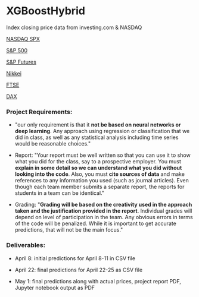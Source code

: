 # XGBoostHybrid

Index closing price data from investing.com & NASDAQ

[NASDAQ SPX](https://www.nasdaq.com/market-activity/index/spx/historical?page=1&rows_per_page=100000&timeline=y10)

[S&P 500](https://www.investing.com/indices/us-spx-500-historical-data)

[S&P Futures](https://www.investing.com/indices/us-spx-500-futures-historical-data)

[Nikkei](https://www.investing.com/indices/japan-ni225-historical-data)

[FTSE](https://www.investing.com/indices/uk-100-historical-data)

[DAX](https://www.investing.com/indices/germany-30-historical-data)

### Project Requirements:

* "our only requirement is that it **not be based on neural networks or deep learning**. Any approach using regression or classification that we did in class, as well as any statistical analysis including time series would be reasonable choices."  

* Report: "Your report must be well written so that you can use it to show what you did for the class, say to a prospective employer. You must **explain in some detail so we can understand what you did without looking into the code**. Also, you must **cite sources of data** and make references to any information you used (such as journal articles). Even though each team member submits a separate report, the reports for students in a team can be identical."  

* Grading: "**Grading will be based on the creativity used in the approach taken and the justification provided in the report**. Individual grades will depend on level of participation in the team. Any obvious errors in terms of the code will be penalized. While it is important to get accurate predictions, that will not be the main focus."  

### Deliverables:
* April 8: initial predictions for April 8-11 in CSV file

* April 22: final predictions for April 22-25 as CSV file 

* May 1: final predictions along with actual prices, project report PDF, Jupyter notebook output as PDF 
